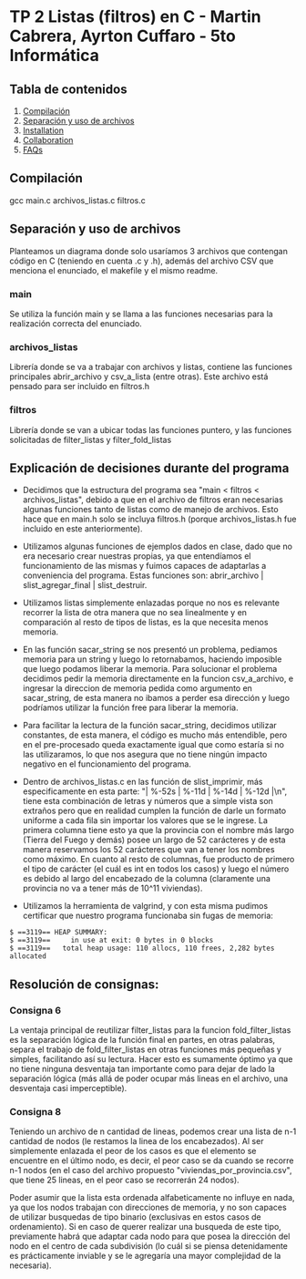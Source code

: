 # TP 2 Listas (filtros) en C - Martin Cabrera, Ayrton Cuffaro - 5to Informática

## Tabla de contenidos
1. [Compilación](#compilación)
2. [Separación y uso de archivos](#Separación-y-uso-de-archivos)
3. [Installation](#installation)
4. [Collaboration](#collaboration)
5. [FAQs](#faqs)


## Compilación

gcc main.c archivos_listas.c filtros.c


## Separación y uso de archivos

Planteamos un diagrama donde solo usaríamos 3 archivos que contengan código en C (teniendo en cuenta .c y .h), además del archivo CSV que menciona el enunciado, el makefile y el mismo readme.

### main
Se utiliza la función main y se llama a las funciones necesarias para la realización correcta del enunciado.

### archivos_listas
Librería donde se va a trabajar con archivos y listas, contiene las funciones principales abrir_archivo y csv_a_lista (entre otras).
 Este archivo está pensado para ser incluido en filtros.h

### filtros
Librería donde se van a ubicar todas las funciones puntero, y las funciones solicitadas de filter_listas y filter_fold_listas


## Explicación de decisiones durante del programa

- Decidimos que la estructura del programa sea "main < filtros < archivos_listas", debido a que en el archivo de filtros eran necesarias algunas funciones tanto de listas como de manejo de archivos. Esto hace que en main.h solo se incluya filtros.h (porque archivos_listas.h fue incluido en este anteriormente).

- Utilizamos algunas funciones de ejemplos dados en clase, dado que no era necesario crear nuestras propias, ya que entendíamos el funcionamiento de las mismas y fuimos capaces de adaptarlas a conveniencia del programa. Estas funciones son: abrir_archivo | slist_agregar_final | slist_destruir. 

- Utilizamos listas simplemente enlazadas porque no nos es relevante recorrer la lista de otra manera que no sea linealmente y en comparación al resto de tipos de listas, es la que necesita menos memoria.

- En las función sacar_string se nos presentó un problema, pediamos memoria para un string y luego lo retornabamos, haciendo imposible que luego podamos liberar la memoria. Para solucionar el problema decidimos pedir la memoria directamente en la funcion csv_a_archivo, e ingresar la direccion de memoria pedida como argumento en sacar_string, de esta manera no ibamos a perder esa dirección y luego podríamos utilizar la función free para liberar la memoria.

- Para facilitar la lectura de la función sacar_string, decidimos utilizar constantes, de esta manera, el código es mucho más entendible, pero en el pre-procesado queda exactamente igual que como estaría si no las utilizaramos, lo que nos asegura que no tiene ningún impacto negativo en el funcionamiento del programa.

- Dentro de archivos_listas.c en las función de slist_imprimir, más especificamente en esta parte: "| %-52s | %-11d | %-14d | %-12d |\n", tiene esta combinación de letras y números que a simple vista son extraños pero que en realidad cumplen la función de darle un formato uniforme a cada fila sin importar los valores que se le ingrese. La primera columna tiene esto ya que la provincia con el nombre más largo (Tierra del Fuego y demás) posee un largo de 52 carácteres y de esta manera reservamos los 52 carácteres que van a tener los nombres como máximo. En cuanto al resto de columnas, fue producto de primero el tipo de carácter (el cuál es int en todos los casos) y luego el número es debido al largo del encabezado de la columna (claramente una provincia no va a tener más de 10^11 viviendas).

- Utilizamos la herramienta de valgrind, y con esta misma pudimos certificar que nuestro programa funcionaba sin fugas de memoria:
```
$ ==3119== HEAP SUMMARY:
$ ==3119==     in use at exit: 0 bytes in 0 blocks
$ ==3119==   total heap usage: 110 allocs, 110 frees, 2,282 bytes allocated
```

## Resolución de consignas:

### Consigna 6
 La ventaja principal de reutilizar filter_listas para la funcion fold_filter_listas es la separación lógica de la función final en partes, en otras palabras, separa el trabajo de fold_filter_listas en otras funciones más pequeñas y simples, facilitando así su lectura.
 Hacer esto es sumamente óptimo ya que no tiene ninguna desventaja tan importante como para dejar de lado la separación lógica (más allá de poder ocupar más lineas en el archivo, una desventaja casi imperceptible).

### Consigna 8
 Teniendo un archivo de n cantidad de lineas, podemos crear una lista de n-1 cantidad de nodos (le restamos la linea de los encabezados). Al ser simplemente enlazada el peor de los casos es que el elemento se encuentre en el último nodo, es decir, el peor caso se da cuando se recorre n-1 nodos (en el caso del archivo propuesto "viviendas_por_provincia.csv", que tiene 25 lineas, en el peor caso se recorrerán 24 nodos).

 Poder asumir que la lista esta ordenada alfabeticamente no influye en nada, ya que los nodos trabajan con direcciones de memoria, y no son capaces de utilizar busquedas de tipo binario (exclusivas en estos casos de ordenamiento). Si en caso de querer realizar una busqueda de este tipo, previamente habrá que adaptar cada nodo para que posea la dirección del nodo en el centro de cada subdivisión (lo cuál si se piensa detenidamente es prácticamente inviable y se le agregaría una mayor complejidad de la necesaria).
